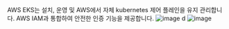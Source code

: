 AWS EKS는 설치, 운영 및 AWS에서 자체 kubernetes 제어 플레인을 유지 관리합니다. AWS IAM과 통합하여 안전한 인증 기능을 제공합니다. 
![image](https://github.com/jaehwanjoa/jae_aws/assets/90813478/68d3cb1f-4fa3-48e4-addf-57d00d54d06a)
d
![image](https://github.com/jaehwanjoa/jae_aws/assets/90813478/1d4cd2ad-9d84-4e5d-bf07-7877ec6e02aa)
